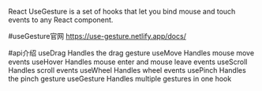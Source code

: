 React UseGesture is a set of hooks that let you bind mouse and touch events to any React component.

#useGesture官网
https://use-gesture.netlify.app/docs/

#api介绍
useDrag	Handles the drag gesture
useMove	Handles mouse move events
useHover	Handles mouse enter and mouse leave events
useScroll	Handles scroll events
useWheel	Handles wheel events
usePinch	Handles the pinch gesture
useGesture	Handles multiple gestures in one hook
